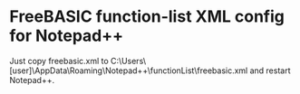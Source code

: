 # FreeBASIC function-list XML config for Notepad++

Just copy freebasic.xml to C:\Users\\[user]\AppData\Roaming\Notepad++\functionList\freebasic.xml and restart Notepad++.

